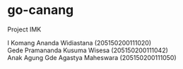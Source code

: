 # go-canang
Project IMK


I Komang Ananda Widiastana        (205150200111020)
<br>
Gede Pramananda Kusuma Wisesa     (205150200111042)
<br>
Anak Agung Gde Agastya Maheswara  (205150200111050)

